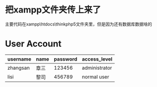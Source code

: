 # 把xampp文件夹传上来了
主要代码在xampp\htdocs\thinkphp5文件夹里，但是因为还有数据库数据啥的
# User Account
| username  | name | password | access_level |
| ------------- | ------------- | ------------- | ------------- |
| zhangsan  | 章三  | 123456 | administrator |
| lisi | 黎司  | 456789  | normal user |

